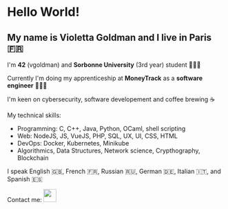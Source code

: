 # Hello World!

## My name is **Violetta Goldman** and I live in **Paris** 🇫🇷

I'm **42** (vgoldman) and **Sorbonne University** (3rd year) student 👩🏼‍🎓

Currently I'm doing my apprenticeship at **MoneyTrack** as a **software engineer** 👩🏼‍💻

I'm keen on cybersecurity, software developement and coffee brewing ☕️

My technical skills:

* Programming: C, C++, Java, Python, OCaml, shell scripting
* Web: NodeJS, JS, VueJS, PHP, SQL, UX, UI, CSS, HTML
* DevOps: Docker, Kubernetes, Minikube
* Algorithmics, Data Structures, Network science, Crypthography, Blockchain

I speak English 🇬🇧, French 🇫🇷, Russian 🇷🇺, German 🇩🇪, Italian 🇮🇹, and Spanish 🇪🇸

Contact me: <a href="https://www.linkedin.com/in/violettagoldman/"><img src="*" width="30px"></a> &nbsp;
